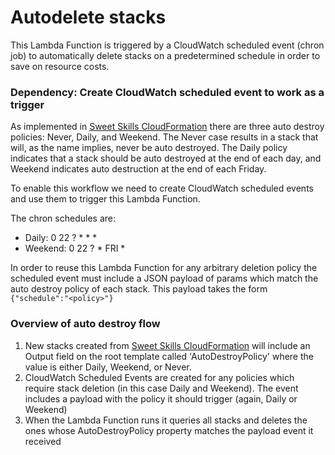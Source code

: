 # Autodelete stacks
This Lambda Function is triggered by a CloudWatch scheduled event (chron job) to automatically delete stacks on a predetermined schedule in order to save on resource costs.

### Dependency:  Create CloudWatch scheduled event to work as a trigger
As implemented in [Sweet Skills CloudFormation](github.com/sweetskills/cloud-formation) there are three auto destroy policies:  Never, Daily, and Weekend.  The Never case results in a stack that will, as the name implies, never be auto destroyed.  The Daily policy indicates that a stack should be auto destroyed at the end of each day, and Weekend indicates auto destruction at the end of each Friday.

To enable this workflow we need to create CloudWatch scheduled events and use them to trigger this Lambda Function.

The chron schedules are:
- Daily:    0 22 ? * * *
- Weekend:  0 22 ? * FRI *

In order to reuse this Lambda Function for any arbitrary deletion policy the scheduled event must include a JSON payload of params which match the auto destroy policy of each stack.  This payload takes the form
```{"schedule":"<policy>"}```

### Overview of auto destroy flow
1. New stacks created from [Sweet Skills CloudFormation](github.com/sweetskills/cloud-formation) will include an Output field on the root template called 'AutoDestroyPolicy' where the value is either Daily, Weekend, or Never.
2. CloudWatch Scheduled Events are created for any policies which require stack deletion (in this case Daily and Weekend).  The event includes a payload with the policy it should trigger (again, Daily or Weekend)
3. When the Lambda Function runs it queries all stacks and deletes the ones whose AutoDestroyPolicy property matches the payload event it received